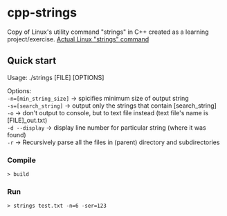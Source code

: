 # cpp-strings
Copy of Linux's utility command "strings" in C++ created as a learning project/exercise.
[Actual Linux "strings" command](https://man7.org/linux/man-pages/man1/strings.1.html)

## Quick start
Usage: ./strings [FILE] [OPTIONS]

Options:\
`-n=[min_string_size]` -> spicifies minimum size of output string\
`-s=[search_string]` -> output only the strings that contain [search_string]\
`-o` -> don't output to console, but to text file instead (text file's name is [FILE]_out.txt)\
`-d --display` -> display line number for particular string (where it was found)\
`-r` -> Recursively parse all the files in (parent) directory and subdirectories

### Compile
```console
> build
```

### Run
```console
> strings test.txt -n=6 -ser=123
```